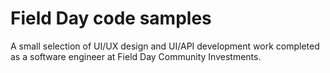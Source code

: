 # Field Day code samples
A small selection of UI/UX design and UI/API development work completed as a software engineer at Field Day Community Investments.
